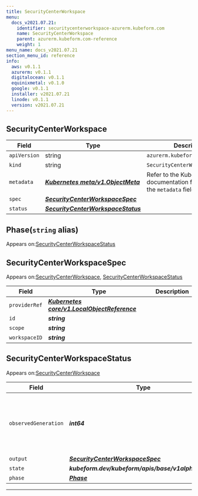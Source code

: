 ```yaml
---
title: SecurityCenterWorkspace
menu:
  docs_v2021.07.21:
    identifier: securitycenterworkspace-azurerm.kubeform.com
    name: SecurityCenterWorkspace
    parent: azurerm.kubeform.com-reference
    weight: 1
menu_name: docs_v2021.07.21
section_menu_id: reference
info:
  aws: v0.1.1
  azurerm: v0.1.1
  digitalocean: v0.1.1
  equinixmetal: v0.1.0
  google: v0.1.1
  installer: v2021.07.21
  linode: v0.1.1
  version: v2021.07.21
---
```


## SecurityCenterWorkspace
| Field | Type | Description |
| ------ | ----- | ----------- |
| `apiVersion` | string | `azurerm.kubeform.com/v1alpha1` |
|    `kind` | string | `SecurityCenterWorkspace` |
| `metadata` | ***[Kubernetes meta/v1.ObjectMeta](https://v1-18.docs.kubernetes.io/docs/reference/generated/kubernetes-api/v1.18/#objectmeta-v1-meta)***|Refer to the Kubernetes API documentation for the fields of the `metadata` field.|
| `spec` | ***[SecurityCenterWorkspaceSpec](#securitycenterworkspacespec)***||
| `status` | ***[SecurityCenterWorkspaceStatus](#securitycenterworkspacestatus)***||
## Phase(`string` alias)

Appears on:[SecurityCenterWorkspaceStatus](#securitycenterworkspacestatus)

## SecurityCenterWorkspaceSpec

Appears on:[SecurityCenterWorkspace](#securitycenterworkspace), [SecurityCenterWorkspaceStatus](#securitycenterworkspacestatus)

| Field | Type | Description |
| ------ | ----- | ----------- |
| `providerRef` | ***[Kubernetes core/v1.LocalObjectReference](https://v1-18.docs.kubernetes.io/docs/reference/generated/kubernetes-api/v1.18/#localobjectreference-v1-core)***||
| `id` | ***string***||
| `scope` | ***string***||
| `workspaceID` | ***string***||
## SecurityCenterWorkspaceStatus

Appears on:[SecurityCenterWorkspace](#securitycenterworkspace)

| Field | Type | Description |
| ------ | ----- | ----------- |
| `observedGeneration` | ***int64***| ***(Optional)*** Resource generation, which is updated on mutation by the API Server.|
| `output` | ***[SecurityCenterWorkspaceSpec](#securitycenterworkspacespec)***| ***(Optional)*** |
| `state` | ***kubeform.dev/kubeform/apis/base/v1alpha1.State***| ***(Optional)*** |
| `phase` | ***[Phase](#phase)***| ***(Optional)*** |
---

